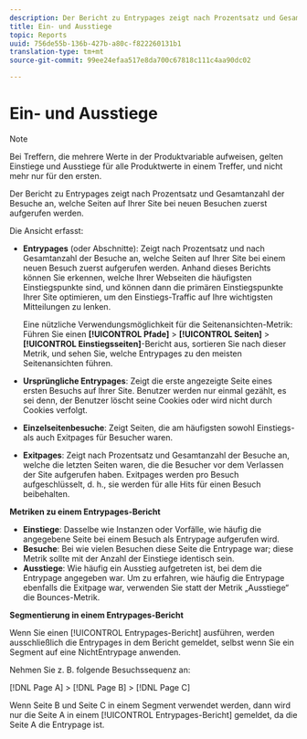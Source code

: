 ```yaml
---
description: Der Bericht zu Entrypages zeigt nach Prozentsatz und Gesamtanzahl der Besuche an, welche Seiten auf Ihrer Site bei neuen Besuchen zuerst aufgerufen werden.
title: Ein- und Ausstiege
topic: Reports
uuid: 756de55b-136b-427b-a80c-f822260131b1
translation-type: tm+mt
source-git-commit: 99ee24efaa517e8da700c67818c111c4aa90dc02

---
```



# Ein- und Ausstiege

>[!NOTE]
>Bei Treffern, die mehrere Werte in der Produktvariable aufweisen, gelten Einstiege und Ausstiege für alle Produktwerte in einem Treffer, und nicht mehr nur für den ersten.

Der Bericht zu Entrypages zeigt nach Prozentsatz und Gesamtanzahl der Besuche an, welche Seiten auf Ihrer Site bei neuen Besuchen zuerst aufgerufen werden.

Die Ansicht erfasst:

* **Entrypages** (oder Abschnitte): Zeigt nach Prozentsatz und nach Gesamtanzahl der Besuche an, welche Seiten auf Ihrer Site bei einem neuen Besuch zuerst aufgerufen werden. Anhand dieses Berichts können Sie erkennen, welche Ihrer Webseiten die häufigsten Einstiegspunkte sind, und können dann die primären Einstiegspunkte Ihrer Site optimieren, um den Einstiegs-Traffic auf Ihre wichtigsten Mitteilungen zu lenken.

   Eine nützliche Verwendungsmöglichkeit für die Seitenansichten-Metrik: Führen Sie einen **[!UICONTROL Pfade]** > **[!UICONTROL Seiten]** > **[!UICONTROL Einstiegsseiten]**-Bericht aus, sortieren Sie nach dieser Metrik, und sehen Sie, welche Entrypages zu den meisten Seitenansichten führen.

* **Ursprüngliche Entrypages**: Zeigt die erste angezeigte Seite eines ersten Besuchs auf Ihrer Site. Benutzer werden nur einmal gezählt, es sei denn, der Benutzer löscht seine Cookies oder wird nicht durch Cookies verfolgt.
* **Einzelseitenbesuche**: Zeigt Seiten, die am häufigsten sowohl Einstiegs- als auch Exitpages für Besucher waren.
* **Exitpages**: Zeigt nach Prozentsatz und Gesamtanzahl der Besuche an, welche die letzten Seiten waren, die die Besucher vor dem Verlassen der Site aufgerufen haben. Exitpages werden pro Besuch aufgeschlüsselt, d. h., sie werden für alle Hits für einen Besuch beibehalten.

**Metriken zu einem Entrypages-Bericht**

* **Einstiege**: Dasselbe wie Instanzen oder Vorfälle, wie häufig die angegebene Seite bei einem Besuch als Entrypage aufgerufen wird.
* **Besuche**: Bei wie vielen Besuchen diese Seite die Entrypage war; diese Metrik sollte mit der Anzahl der Einstiege identisch sein.
* **Ausstiege**: Wie häufig ein Ausstieg aufgetreten ist, bei dem die Entrypage angegeben war. Um zu erfahren, wie häufig die Entrypage ebenfalls die Exitpage war, verwenden Sie statt der Metrik „Ausstiege“ die Bounces-Metrik.

**Segmentierung in einem Entrypages-Bericht**

Wenn Sie einen [!UICONTROL Entrypages-Bericht] ausführen, werden ausschließlich die Entrypages in dem Bericht gemeldet, selbst wenn Sie ein Segment auf eine NichtEntrypage anwenden.

Nehmen Sie z. B. folgende Besuchssequenz an:

[!DNL Page A] > [!DNL Page B] > [!DNL Page C]

Wenn Seite B und Seite C in einem Segment verwendet werden, dann wird nur die Seite A in einem [!UICONTROL Entrypages-Bericht] gemeldet, da die Seite A die Entrypage ist.
